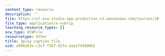 ```yaml
---
content_type: resource
description: ''
file: https://ol-ocw-studio-app-production.s3.amazonaws.com/courses/18-03sc-differential-equations-fall-2011/a898263ec3cff3b7d1faaa2ef43800b2_TxG1iPXznBs.srt
file_type: application/x-subrip
learning_resource_types: []
ocw_type: OCWFile
resourcetype: Other
title: 3play caption file
uid: a898263e-c3cf-f3b7-d1fa-aa2ef43800b2
---
```

